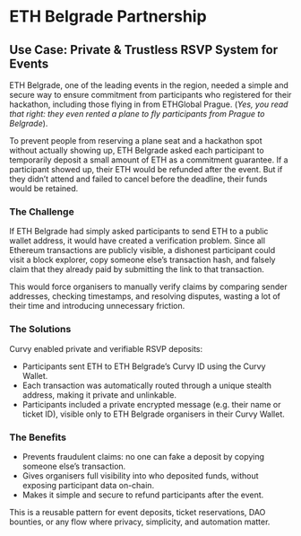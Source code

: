 # ETH Belgrade Partnership 

## Use Case: Private & Trustless RSVP System for Events

ETH Belgrade, one of the leading events in the region, needed a simple and secure way to ensure commitment from participants who registered for their hackathon, including those flying in from ETHGlobal Prague.
(*Yes, you read that right: they even rented a plane to fly participants from Prague to Belgrade*).

To prevent people from reserving a plane seat and a hackathon spot without actually showing up, ETH Belgrade asked each participant to temporarily deposit a small amount of ETH as a commitment guarantee. If a participant showed up, their ETH would be refunded after the event. But if they didn’t attend and failed to cancel before the deadline, their funds would be retained.

### The Challenge

If ETH Belgrade had simply asked participants to send ETH to a public wallet address, it would have created a verification problem.
Since all Ethereum transactions are publicly visible, a dishonest participant could visit a block explorer, copy someone else’s transaction hash, and falsely claim that they already paid by submitting the link to that transaction.

This would force organisers to manually verify claims by comparing sender addresses, checking timestamps, and resolving disputes, wasting a lot of their time and introducing unnecessary friction.

### The Solutions

Curvy enabled private and verifiable RSVP deposits:

- Participants sent ETH to ETH Belgrade’s Curvy ID using the Curvy Wallet.
- Each transaction was automatically routed through a unique stealth address, making it private and unlinkable.
- Participants included a private encrypted message (e.g. their name or ticket ID), visible only to ETH Belgrade organisers in their Curvy Wallet.

### The Benefits

- Prevents fraudulent claims: no one can fake a deposit by copying someone else’s transaction.
- Gives organisers full visibility into who deposited funds, without exposing participant data on-chain.
- Makes it simple and secure to refund participants after the event.

This is a reusable pattern for event deposits, ticket reservations, DAO bounties, or any flow where privacy, simplicity, and automation matter.
